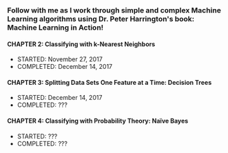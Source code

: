 ### Follow with me as I work through simple and complex Machine Learning algorithms using Dr. Peter Harrington's book: Machine Learning in Action! 

#### CHAPTER 2: Classifying with k-Nearest Neighbors
- STARTED: November 27, 2017
- COMPLETED: December 14, 2017

#### CHAPTER 3: Splitting Data Sets One Feature at a Time: Decision Trees
- STARTED: December 14, 2017
- COMPLETED: ???

#### CHAPTER 4: Classifying with Probability Theory: Naïve Bayes
- STARTED: ???
- COMPLETED: ???